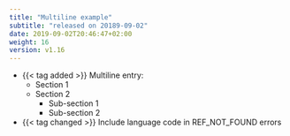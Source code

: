 ```yaml
---
title: "Multiline example"
subtitle: "released on 20189-09-02"
date: 2019-09-02T20:46:47+02:00
weight: 16
version: v1.16
---
```


- {{< tag added >}} Multiline entry:
  - Section 1
  - Section 2
    - Sub-section 1
    - Sub-section 2
- {{< tag changed >}} Include language code in REF_NOT_FOUND errors

